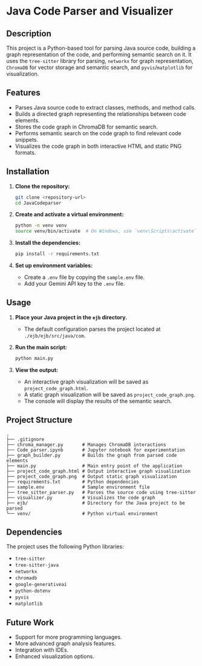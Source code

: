 # Java Code Parser and Visualizer

## Description

This project is a Python-based tool for parsing Java source code, building a graph representation of the code, and performing semantic search on it. It uses the `tree-sitter` library for parsing, `networkx` for graph representation, `ChromaDB` for vector storage and semantic search, and `pyvis`/`matplotlib` for visualization.

## Features

- Parses Java source code to extract classes, methods, and method calls.
- Builds a directed graph representing the relationships between code elements.
- Stores the code graph in ChromaDB for semantic search.
- Performs semantic search on the code graph to find relevant code snippets.
- Visualizes the code graph in both interactive HTML and static PNG formats.

## Installation

1.  **Clone the repository:**
    ```bash
    git clone <repository-url>
    cd JavaCodeparser
    ```

2.  **Create and activate a virtual environment:**
    ```bash
    python -m venv venv
    source venv/bin/activate  # On Windows, use `venv\Scripts\activate`
    ```

3.  **Install the dependencies:**
    ```bash
    pip install -r requirements.txt
    ```

4.  **Set up environment variables:**
    - Create a `.env` file by copying the `sample.env` file.
    - Add your Gemini API key to the `.env` file.

## Usage

1.  **Place your Java project in the `ejb` directory.**
    - The default configuration parses the project located at `./ejb/ejb/src/java/com`.

2.  **Run the main script:**
    ```bash
    python main.py
    ```

3.  **View the output:**
    - An interactive graph visualization will be saved as `project_code_graph.html`.
    - A static graph visualization will be saved as `project_code_graph.png`.
    - The console will display the results of the semantic search.

## Project Structure

```
.
├── .gitignore
├── chroma_manager.py       # Manages ChromaDB interactions
├── Code_parser.ipynb       # Jupyter notebook for experimentation
├── graph_builder.py        # Builds the graph from parsed code elements
├── main.py                 # Main entry point of the application
├── project_code_graph.html # Output interactive graph visualization
├── project_code_graph.png  # Output static graph visualization
├── requirements.txt        # Python dependencies
├── sample.env              # Sample environment file
├── tree_sitter_parser.py   # Parses the source code using tree-sitter
├── visualizer.py           # Visualizes the code graph
├── ejb/                    # Directory for the Java project to be parsed
└── venv/                   # Python virtual environment
```

## Dependencies

The project uses the following Python libraries:

- `tree-sitter`
- `tree-sitter-java`
- `networkx`
- `chromadb`
- `google-generativeai`
- `python-dotenv`
- `pyvis`
- `matplotlib`

## Future Work

- Support for more programming languages.
- More advanced graph analysis features.
- Integration with IDEs.
- Enhanced visualization options.
